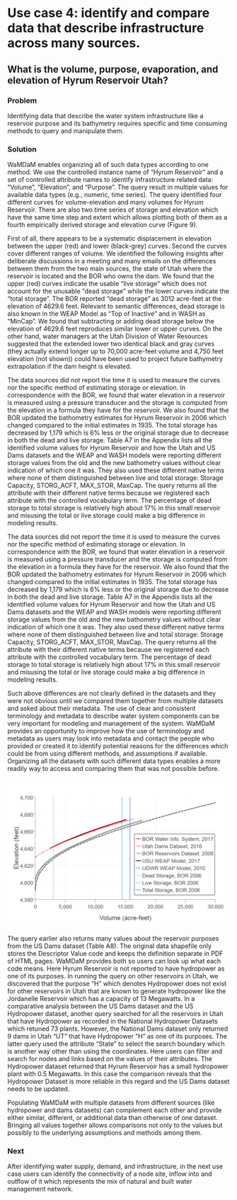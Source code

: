 # Use case 4: identify and compare data that describe infrastructure across many sources.   
## What is the volume, purpose, evaporation, and elevation of Hyrum Reservoir Utah?   

### Problem   
Identifying data that describe the water system infrastructure like a reservoir purpose and its bathymetry requires specific and time consuming methods to query and manipulate them. 

### Solution  
WaMDaM enables organizing all of such data types according to one method. We use the controlled instance name of “Hyrum Reservoir” and a set of controlled attribute names to identify infrastructure related data: “Volume”, “Elevation”, and “Purpose”. The query result in multiple values for available data types (e.g., numeric, time series). The query identified four different curves for volume-elevation and many volumes for Hyrum Reservoir. There are also two time series of storage and elevation which have the same time step and extent which allows plotting both of them as a fourth empirically derived storage and elevation curve (Figure 9). 


First of all, there appears to be a systematic displacement in elevation between the upper (red) and lower (black-grey) curves. Second the curves cover different ranges of volume. We identified the following insights after deliberate discussions in a meeting and many emails on the differences between them from the two main sources, the state of Utah where the reservoir is located and the BOR who owns the dam. We found that the upper (red) curves indicate the usable “live storage” which does not account for the unusable “dead storage” while the lower curves indicate the “total storage”. The BOR reported “dead storage” as 3012 acre-feet at the elevation of 4629.6 feet. Relevant to semantic differences, dead storage is also known in the WEAP Model as “Top of Inactive” and in WASH as “MinCap”. We found that subtracting or adding dead storage below the elevation of 4629.6 feet reproduces similar lower or upper curves. On the other hand, water managers at the Utah Division of Water Resources suggested that the extended lower two identical black and gray curves (they actually extend longer up to 70,000 acre-feet volume and 4,750 feet elevation (not shown)) could have been used to project future bathymetry extrapolation if the dam height is elevated.   


The data sources did not report the time it is used to measure the curves nor the specific method of estimating storage or elevation. In correspondence with the BOR, we found that water elevation in a reservoir is measured using a pressure transducer and the storage is computed from the elevation in a formula they have for the reservoir. We also found that the BOR updated the bathometry estimates for Hyrum Reservoir in 2006 which changed compared to the initial estimates in 1935. The total storage has decreased by 1,179 which is 6% less or the original storage due to decrease in both the dead and live storage. Table A7 in the Appendix lists all the identified volume values for Hyrum Reservoir and how the Utah and US Dams datasets and the WEAP and WASH models were reporting different storage values from the old and the new bathometry values without clear indication of which one it was. They also used these different native terms where none of them distinguished between live and total storage: Storage Capacity, STORG_ACFT, MAX_STOR, MaxCap. The query returns all the attribute with their different native terms because we registered each attribute with the controlled vocabulary term. The percentage of dead storage to total storage is relatively high about 17% in this small reservoir and misusing the total or live storage could make a big difference in modeling results.  


The data sources did not report the time it is used to measure the curves nor the specific method of estimating storage or elevation. In correspondence with the BOR, we found that water elevation in a reservoir is measured using a pressure transducer and the storage is computed from the elevation in a formula they have for the reservoir. We also found that the BOR updated the bathometry estimates for Hyrum Reservoir in 2006 which changed compared to the initial estimates in 1935. The total storage has decreased by 1,179 which is 6% less or the original storage due to decrease in both the dead and live storage. Table A7 in the Appendix lists all the identified volume values for Hyrum Reservoir and how the Utah and US Dams datasets and the WEAP and WASH models were reporting different storage values from the old and the new bathometry values without clear indication of which one it was. They also used these different native terms where none of them distinguished between live and total storage: Storage Capacity, STORG_ACFT, MAX_STOR, MaxCap. The query returns all the attribute with their different native terms because we registered each attribute with the controlled vocabulary term. The percentage of dead storage to total storage is relatively high about 17% in this small reservoir and misusing the total or live storage could make a big difference in modeling results. 

Such above differences are not clearly defined in the datasets and they were not obvious until we compared them together from multiple datasets and asked about their metadata. The use of clear and consistent terminology and metadata to describe water system components can be very important for modeling and management of the system. WaMDaM provides an opportunity to improve how the use of terminology and metadata as users may look into metadata and contact the people who provided or created it to identify potential reasons for the differences which could be from using different methods, and assumptions if available. Organizing all the datasets with such different data types enables a more readily way to access and comparing them that was not possible before.

![](https://github.com/WamdamProject/WaMDaM_UseCases/blob/master/UseCases_files/8Figures_jpg/UseCase4.png)   


The query earlier also returns many values about the reservoir purposes from the US Dams dataset (Table A8). The original data shapefile only stores the Descriptor Value code and keeps the definition separate in PDF of HTML pages. WaMDaM provides both so users can look up what each code means. Here Hyrum Reservoir is not reported to have hydropower as one of its purposes. In running the query on other reservoirs in Utah, we discovered that the purpose “H” which denotes Hydropower does not exist for other reservoirs in Utah that are known to generate hydropower like the Jordanelle Reservoir which has a capacity of 13 Megawatts. In a comparative analysis between the US Dams dataset and the US Hydropower dataset, another query searched for all the reservoirs in Utah that have Hydropower as recorded in the National Hydropower Datasets which retuned 73 plants. However, the National Dams dataset only returned 9 dams in Utah “UT” that have Hydropower “H” as one of its purposes. The latter query used the attribute “State” to select the search boundary which is another way other than using the coordinates. Here users can filter and search for nodes and links based on the values of their attributes. The Hydropower dataset returned that Hyrum Reservoir has a small hydropower plant with 0.5 Megawatts. In this case the comparison reveals that the Hydropower Dataset is more reliable in this regard and the US Dams dataset needs to be updated.  


Populating WaMDaM with multiple datasets from different sources (like hydropower and dams datasets) can complement each other and provide either similar, different, or additional data than otherwise of one dataset. Bringing all values together allows comparisons not only to the values but possibly to the underlying assumptions and methods among them. 

### Next   
After identifying water supply, demand, and infrastructure, in the next use case users can identify the connectivity of a node site, inflow into and outflow of it which represents the mix of natural and built water management network. 

